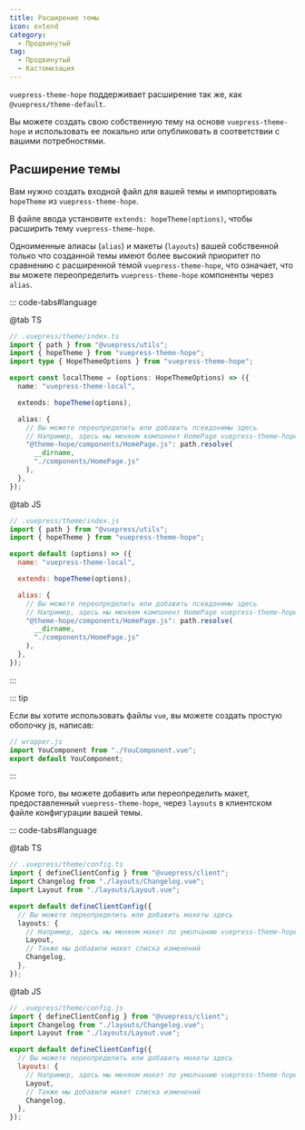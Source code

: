 ```yaml
---
title: Расширение темы
icon: extend
category:
  - Продвинутый
tag:
  - Продвинутый
  - Кастомизация
---
```


`vuepress-theme-hope` поддерживает расширение так же, как `@vuepress/theme-default`.

Вы можете создать свою собственную тему на основе `vuepress-theme-hope` и использовать ее локально или опубликовать в соответствии с вашими потребностями.

## Расширение темы

Вам нужно создать входной файл для вашей темы и импортировать `hopeTheme` из `vuepress-theme-hope`.

В файле ввода установите `extends: hopeTheme(options)`, чтобы расширить тему `vuepress-theme-hope`.

Одноименные алиасы (`alias`) и макеты (`layouts`) вашей собственной только что созданной темы имеют более высокий приоритет по сравнению с расширенной темой `vuepress-theme-hope`, что означает, что вы можете переопределить `vuepress-theme-hope` компоненты через `alias`.

::: code-tabs#language

@tab TS

```ts
// .vuepress/theme/index.ts
import { path } from "@vuepress/utils";
import { hopeTheme } from "vuepress-theme-hope";
import type { HopeThemeOptions } from "vuepress-theme-hope";

export const localTheme = (options: HopeThemeOptions) => ({
  name: "vuepress-theme-local",

  extends: hopeTheme(options),

  alias: {
    // Вы можете переопределить или добавить псевдонимы здесь
    // Например, здесь мы меняем компонент HomePage vuepress-theme-hope на component/HomePage.js под нашей собственной темой
    "@theme-hope/components/HomePage.js": path.resolve(
      __dirname,
      "./components/HomePage.js"
    ),
  },
});
```

@tab JS

```js
// .vuepress/theme/index.js
import { path } from "@vuepress/utils";
import { hopeTheme } from "vuepress-theme-hope";

export default (options) => ({
  name: "vuepress-theme-local",

  extends: hopeTheme(options),

  alias: {
    // Вы можете переопределить или добавить псевдонимы здесь
    // Например, здесь мы меняем компонент HomePage vuepress-theme-hope на component/HomePage.js под нашей собственной темой
    "@theme-hope/components/HomePage.js": path.resolve(
      __dirname,
      "./components/HomePage.js"
    ),
  },
});
```

:::

::: tip

Если вы хотите использовать файлы `vue`, вы можете создать простую оболочку js, написав:

```js
// wrapper.js
import YouComponent from "./YouComponent.vue";
export default YouComponent;
```

:::

Кроме того, вы можете добавить или переопределить макет, предоставленный `vuepress-theme-hope`, через `layouts` в клиентском файле конфигурации вашей темы.

::: code-tabs#language

@tab TS

```ts
// .vuepress/theme/config.ts
import { defineClientConfig } from "@vuepress/client";
import Changelog from "./layouts/Changelog.vue";
import Layout from "./layouts/Layout.vue";

export default defineClientConfig({
  // Вы можете переопределить или добавить макеты здесь
  layouts: {
    // Например, здесь мы меняем макет по умолчанию vuepress-theme-hope на layouts/Layout.vue под нашу собственную тему
    Layout,
    // Также мы добавили макет списка изменений
    Changelog,
  },
});
```

@tab JS

```js
// .vuepress/theme/config.js
import { defineClientConfig } from "@vuepress/client";
import Changelog from "./layouts/Changelog.vue";
import Layout from "./layouts/Layout.vue";

export default defineClientConfig({
  // Вы можете переопределить или добавить макеты здесь
  layouts: {
    // Например, здесь мы меняем макет по умолчанию vuepress-theme-hope на layouts/Layout.vue под нашу собственную тему
    Layout,
    // Также мы добавили макет списка изменений
    Changelog,
  },
});
```
